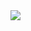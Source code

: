 <img src="https://github.com/musauyumaz/CSharp/blob/main/Gen%C3%A7ay%20Y%C4%B1ld%C4%B1z/A%E2%80%99dan%20Z%E2%80%99ye%20Temel%20C%23%2010%20Programlama%20E%C4%9Fitimi/51)%20De%C4%9Fi%C5%9Fken%20T%C3%BCr%C3%BCne%20Uygun%20Default%20De%C4%9Fer%20Atama/gorsel1-11-1536x892.jpg" width="auto">
